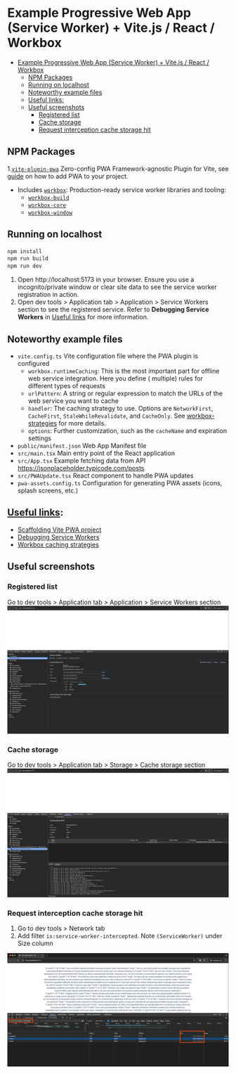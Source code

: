 # Example Progressive Web App (Service Worker) + Vite.js / React / Workbox

<!-- TOC -->
* [Example Progressive Web App (Service Worker) + Vite.js / React / Workbox](#example-progressive-web-app-service-worker--vitejs--react--workbox)
  * [NPM Packages](#npm-packages)
  * [Running on localhost](#running-on-localhost)
  * [Noteworthy example files](#noteworthy-example-files)
  * [Useful links:](#useful-links)
  * [Useful screenshots](#useful-screenshots)
    * [Registered list](#registered-list)
    * [Cache storage](#cache-storage)
    * [Request interception cache storage hit](#request-interception-cache-storage-hit)
<!-- TOC -->

## NPM Packages

1.[`vite-plugin-pwa`](https://github.com/vite-pwa/vite-plugin-pwa) Zero-config PWA Framework-agnostic Plugin for Vite,
see [guide](https://vite-pwa-org.netlify.app/guide/) on how to add PWA to your project.

* Includes [`workbox`](https://developers.google.com/web/tools/workbox): Production-ready service worker libraries and
  tooling: 
    * [`workbox-build`](https://developer.chrome.com/docs/workbox/modules/workbox-build#type-StrategyName)
    * [`workbox-core`](https://developer.chrome.com/docs/workbox/modules/workbox-core)
    * [`workbox-window`](https://developer.chrome.com/docs/workbox/modules/workbox-window)

## Running on localhost

```bash
npm install
npm run build
npm run dev
```

1. Open http://localhost:5173 in your browser. Ensure you use a incognito/private window or clear site data to see the
   service worker registration in action.
2. Open dev tools > Application tab > Application > Service Workers section to see the registered service. Refer to **Debugging Service
   Workers** in [Useful links](#useful-links) for more information.

## Noteworthy example files

* `vite.config.ts` Vite configuration file where the PWA plugin is configured
    * `workbox.runtimeCaching`: This is the most important part for offline web service integration. Here you define (
      multiple) rules for different types of requests
    * `urlPattern`: A string or regular expression to match the URLs of the web service you want to cache
    * `handler`: The caching strategy to use. Options are `NetworkFirst`, `CacheFirst`, `StaleWhileRevalidate`, and
      `CacheOnly`. See [workbox-strategies](https://developer.chrome.com/docs/workbox/modules/workbox-strategies) for more details.
    * `options`: Further customization, such as the `cacheName` and expiration settings
* `public/manifest.json` Web App Manifest file
* `src/main.tsx` Main entry point of the React application
* `src/App.tsx` Example fetching data from API https://jsonplaceholder.typicode.com/posts
* `src/PWAUpdate.tsx` React component to handle PWA updates
* `pwa-assets.config.ts` Configuration for generating PWA assets (icons, splash screens, etc.)

## [Useful links](#useful-links):

* [Scaffolding Vite PWA project](https://vite-pwa-org.netlify.app/guide/#scaffolding-your-first-vite-pwa-project)
* [Debugging Service Workers](https://developer.chrome.com/docs/devtools/progressive-web-apps#summary)
* [Workbox caching strategies](https://developer.chrome.com/docs/workbox/modules/workbox-strategies#type-CacheFirst)

## Useful screenshots

### Registered list

Go to dev tools > Application tab > Application > Service Workers section
![Service Workers Registered list](./documents/service-workers-registered-list.png)

### Cache storage

Go to dev tools > Application tab > Storage > Cache storage section
![Service Workers Cache storage](./documents/service-workers-cache-storage.png)

### Request interception cache storage hit

1. Go to dev tools > Network tab
2. Add filter `is:service-worker-intercepted`. Note `(ServiceWorker)` under Size column

![Service Workers requests cache hit](./documents/service-workers-requests-cache-hit.png)
